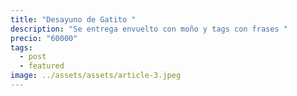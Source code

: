 ```yaml
---
title: "Desayuno de Gatito "
description: "Se entrega envuelto con moño y tags con frases "
precio: "60000"
tags:
  - post
  - featured
image: ../assets/assets/article-3.jpeg
---
```

